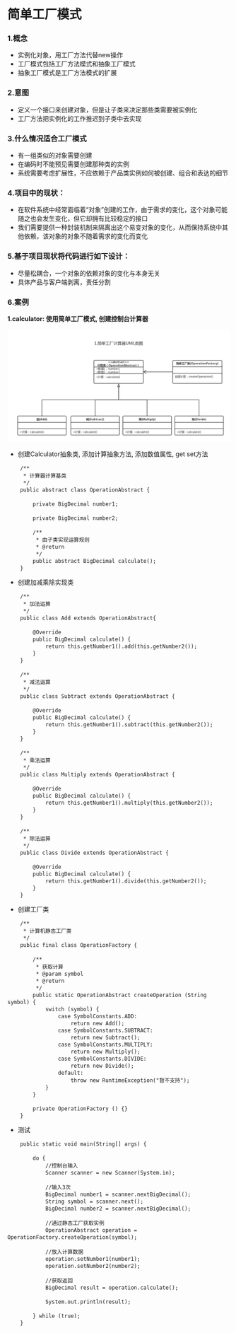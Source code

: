 # 简单工厂模式

### 1.概念
- 实例化对象，用工厂方法代替new操作
- 工厂模式包括工厂方法模式和抽象工厂模式
- 抽象工厂模式是工厂方法模式的扩展

### 2.意图
- 定义一个接口来创建对象，但是让子类来决定那些类需要被实例化
- 工厂方法把实例化的工作推迟到子类中去实现

### 3.什么情况适合工厂模式
- 有一组类似的对象需要创建
- 在编码时不能预见需要创建那种类的实例
- 系统需要考虑扩展性，不应依赖于产品类实例如何被创建、组合和表达的细节

### 4.项目中的现状：
- 在软件系统中经常面临着“对象”创建的工作，由于需求的变化，这个对象可能随之也会发生变化，但它却拥有比较稳定的接口
- 我们需要提供一种封装机制来隔离出这个易变对象的变化，从而保持系统中其他依赖，该对象的对象不随着需求的变化而变化

### 5.基于项目现状将代码进行如下设计：
- 尽量松耦合，一个对象的依赖对象的变化与本身无关
- 具体产品与客户端剥离，责任分割

### 6.案例
**1.calculator: 使用简单工厂模式, 创建控制台计算器**

![UML类图](uml/calculator.png)

- 创建Calculator抽象类, 添加计算抽象方法, 添加数值属性, get set方法
```
    /**
     * 计算器计算基类
     */
    public abstract class OperationAbstract {
    
        private BigDecimal number1;
    
        private BigDecimal number2;
    
        /**
         * 由子类实现运算规则
         * @return
         */
        public abstract BigDecimal calculate();
    }
```

- 创建加减乘除实现类

```
    /**
     * 加法运算
     */
    public class Add extends OperationAbstract{
    
        @Override
        public BigDecimal calculate() {
            return this.getNumber1().add(this.getNumber2());
        }
    }
    
    /**
     * 减法运算
     */
    public class Subtract extends OperationAbstract {
    
        @Override
        public BigDecimal calculate() {
            return this.getNumber1().subtract(this.getNumber2());
        }
    }
    
    /**
     * 乘法运算
     */
    public class Multiply extends OperationAbstract {
    
        @Override
        public BigDecimal calculate() {
            return this.getNumber1().multiply(this.getNumber2());
        }
    }
    
    /**
     * 除法运算
     */
    public class Divide extends OperationAbstract {
    
        @Override
        public BigDecimal calculate() {
            return this.getNumber1().divide(this.getNumber2());
        }
    }
```

- 创建工厂类

```
    /**
     * 计算机静态工厂类
     */
    public final class OperationFactory {
    
        /**
         * 获取计算
         * @param symbol
         * @return
         */
        public static OperationAbstract createOperation (String symbol) {
            switch (symbol) {
                case SymbolConstants.ADD:
                    return new Add();
                case SymbolConstants.SUBTRACT:
                    return new Subtract();
                case SymbolConstants.MULTIPLY:
                    return new Multiply();
                case SymbolConstants.DIVIDE:
                    return new Divide();
                default:
                    throw new RuntimeException("暂不支持");
            }
        }
    
        private OperationFactory () {}
    }
```

- 测试

```
    public static void main(String[] args) {
    
        do {
            //控制台输入
            Scanner scanner = new Scanner(System.in);

            //输入3次
            BigDecimal number1 = scanner.nextBigDecimal();
            String symbol = scanner.next();
            BigDecimal number2 = scanner.nextBigDecimal();

            //通过静态工厂获取实例
            OperationAbstract operation = OperationFactory.createOperation(symbol);

            //放入计算数据
            operation.setNumber1(number1);
            operation.setNumber2(number2);

            //获取返回
            BigDecimal result = operation.calculate();

            System.out.println(result);

        } while (true);
    }
```